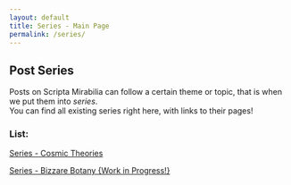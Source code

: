 ```yaml
---
layout: default
title: Series - Main Page
permalink: /series/
---
```


## Post Series

Posts on Scripta Mirabilia can follow a certain theme or topic, that is when we put them into _series_. \
You can find all existing series right here, with links to their pages!

### List:

[Series - Cosmic Theories](https://1d10t1c-stud10s.github.io/scripta-mirabilia/2024-05-08/expansion-of-the-universe)

[Series - Bizzare Botany {Work in Progress!}]()

